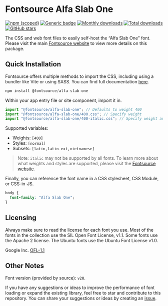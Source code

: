 # Fontsource Alfa Slab One

[![npm (scoped)](https://img.shields.io/npm/v/@fontsource/alfa-slab-one?color=brightgreen)](https://www.npmjs.com/package/@fontsource/alfa-slab-one) [![Generic badge](https://img.shields.io/badge/fontsource-passing-brightgreen)](https://github.com/fontsource/fontsource) [![Monthly downloads](https://badgen.net/npm/dm/@fontsource/alfa-slab-one)](https://github.com/fontsource/fontsource) [![Total downloads](https://badgen.net/npm/dt/@fontsource/alfa-slab-one)](https://github.com/fontsource/fontsource) [![GitHub stars](https://img.shields.io/github/stars/fontsource/fontsource.svg?style=social&label=Star)](https://github.com/fontsource/fontsource/stargazers)

The CSS and web font files to easily self-host the “Alfa Slab One” font. Please visit the main [Fontsource website](https://fontsource.org/fonts/alfa-slab-one) to view more details on this package.

## Quick Installation

Fontsource offers multiple methods to import the CSS, including using a bundler like Vite or using SASS. You can find full documentation [here](https://fontsource.org/docs/getting-started/introduction).

```javascript
npm install @fontsource/alfa-slab-one
```

Within your app entry file or site component, import it in.

```javascript
import "@fontsource/alfa-slab-one"; // Defaults to weight 400
import "@fontsource/alfa-slab-one/400.css"; // Specify weight
import "@fontsource/alfa-slab-one/400-italic.css"; // Specify weight and style
```

Supported variables:
- Weights: `[400]`
- Styles: `[normal]`
- Subsets: `[latin,latin-ext,vietnamese]`

> Note: `italic` may not be supported by all fonts. To learn more about what weights and styles are supported, please visit the [Fontsource website](https://fontsource.org/fonts/alfa-slab-one).

Finally, you can reference the font name in a CSS stylesheet, CSS Module, or CSS-in-JS.

```css
body {
  font-family: "Alfa Slab One";
}
```

## Licensing
Always make sure to read the license for each font you use. Most of the fonts in the collection use the SIL Open Font License, v1.1. Some fonts use the Apache 2 license. The Ubuntu fonts use the Ubuntu Font License v1.0.

Google Inc.
[OFL-1.1](http://scripts.sil.org/OFL)

## Other Notes
Font version (provided by source): `v20`.

If you have any suggestions or ideas to improve the performance of font loading or expand the existing library, feel free to star and contribute to this repository. You can share your suggestions or ideas by creating an [issue](https://github.com/fontsource/fontsource/issues).